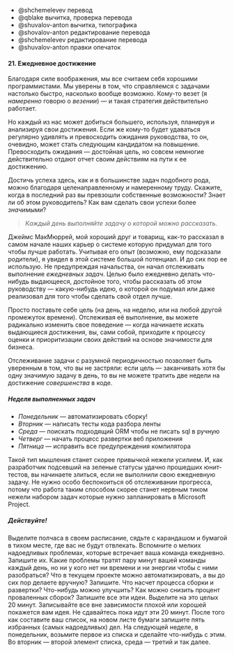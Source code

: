 - @shchemelevev перевод
- @qblake вычитка, проверка перевода
- @shuvalov-anton вычитка, типографика
- @shovalov-anton редактирование перевода
- @shchemelevev редактирование перевода
- @shuvalov-anton правки опечаток

#### 21. Ежедневное достижение


Благодаря силе воображения, мы все считаем себя хорошими программистами.
Мы уверены в том, что справляемся с задачами настолько быстро, насколько вообще 
возможно. Кому-то везет (я _намеренно_ говорю о _везении_) — и такая стратегия 
действительно работает.


Но каждый из нас может добиться большего, используя, планируя и анализируя 
свои достижения. Если же кому-то будет удаваться регулярно удивлять и
превосходить ожидания руководства, то он, очевидно, может стать следующим
кандидатом на повышение. Превосходить ожидания — достойная цель, но совсем
немногие действительно отдают отчет своим действиям на пути к ее 
достижению.


Достичь успеха здесь, как и в большинстве задач подобного рода, можно благодаря
целенаправленному и намеренному труду. Скажите, когда в последний раз вы
превзошли собственные возможности? Знает ли об этом руководитель? Как вам
сделать свои успехи более _значимыми_?


> *Каждый день выполняйте задачу о которой можно рассказать.*


Джеймс МакМюррей, мой хороший друг и товарищ, как-то рассказал в самом начале
наших карьер о системе которую придумал для того чтобы лучше работать.
Учитывая его опыт (возможно, ему подсказали родители), я увидел в этой
системе большой потенциал. И до сих пор ее использую. Не предупреждая начальства,
он начал отслеживать выполнение _ежедневных задач_. Целью было ежедневно делать
что-нибудь выдающееся, достойное того, чтобы рассказать об этом руководству —
какую-нибудь идею, о которой он подумал или даже реализовал для того чтобы 
сделать свой отдел лучше.


Просто поставьте себе цель (на день, на неделю, или на любой другой промежуток
времени). Отслеживая её выполнение, вы можете радикально изменить свое поведение —
когда начинаете искать выдающиеся достижения, вы, сами собой, приходите к 
процессу оценки и приоритизации своих действий на основе значимости для бизнеса.


Отслеживание задачи с разумной периодичностью позволяет быть уверенным в том, что
вы не застряли: если цель — заканчивать хотя бы одну значимую задачу в день, 
то вы не можете тратить две недели на достижение _совершенства_ в коде.


##### Неделя выполненных задач

- _Понедельник_ — автоматизировать сборку!
- _Вторник_ — написать тесты кода разбора ленты
- _Среда_ — поискать подходящий ORM чтобы не писать sql в ручную
- _Четверг_ — начать процесс развертки веб приложения
- _Пятница_ — исправить все предупреждения компилятора


Такой тип мышления станет скорее привычкой нежели усилием. И, как разработчик 
подсевший на зеленые статусы удачно прошедших юнит-тестов, вы начинаете 
злиться, если не выполнили свою ежедневную задачу. Не нужно особо 
беспокоиться об отслеживании прогресса, потому что работа таким способом 
скорее станет нервным тиком нежели набором задач которые нужно запланировать в 
Microsoft Project.


##### Действуйте!

Выделите полчаса в своем расписание, сядьте с карандашом и бумагой в тихом 
месте, где вас не будут отвлекать. Вспомните о мелких надоедливых проблемах,
которые встречает ваша команда ежедневно. Запишите их. Какие проблемы тратят пару 
минут вашей команды каждый день, но ни у кого нет ни времени и ни энергии чтобы 
с ними разобраться? Что в текущем проекте можно автоматизировать, а вы до сих
пор делаете вручную? Запишите. Что насчет процесса сборки и 
развертки? Что-нибудь можно улучшить? Как можно снизить процент проваленных 
сборок? Запишите все эти идеи. Выделите на это целых 20 минут. Записывайте все 
вне зависимости плохой или хорошей покажется вам идея. Не сдавайтесь пока 
идут эти 20 минут. После того как составите ваш список, на новом листе бумаги 
запишите пять избранных (самых надоедливых) дел. На следующей неделе, в 
понедельник, возьмите первое из списка и сделайте что-нибудь с этим. Во 
вторник — второй элемент списка, среда — третий и так далее.
